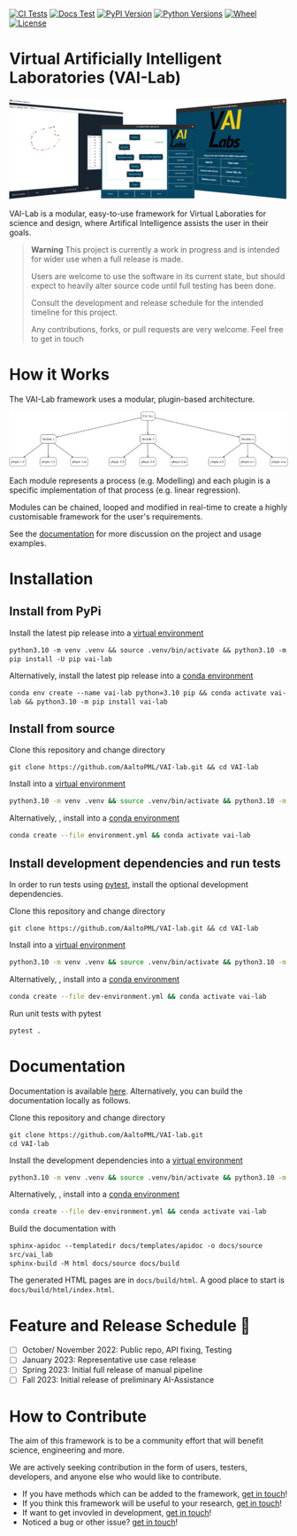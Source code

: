 
[![CI Tests](https://img.shields.io/github/actions/workflow/status/AaltoPML/VAI-Lab/pythonpackage.yml?branch=main&label=CI%20Test&logo=github)](https://github.com/AaltoPML/VAI-Lab/actions/workflows/documentation.yml) [![Docs Test](https://img.shields.io/github/actions/workflow/status/AaltoPML/VAI-Lab/documentation.yml?branch=main&label=Docs&logo=github)](https://aaltopml.github.io/VAI-Lab/) [![PyPI Version](https://img.shields.io/pypi/v/vai-lab?color=blue&logo=pypi&logoColor=white)](https://pypi.org/project/vai-lab/) [![Python Versions](https://img.shields.io/pypi/pyversions/vai-lab?logo=python&logoColor=white)](https://pypi.org/project/vai-lab/) [![Wheel](https://img.shields.io/pypi/wheel/vai-lab)](https://pypi.org/project/vai-lab/) [![License](https://img.shields.io/pypi/l/vai-lab)](https://pypi.org/project/vai-lab/)



# Virtual Artificially Intelligent Laboratories (VAI-Lab)

![VAILBANNER](https://raw.githubusercontent.com/AaltoPML/VAI-Lab/main/imgs/VAIL_banner_image.png)

VAI-Lab is a modular, easy-to-use framework for Virtual Laboraties for science and design, where Artifical Intelligence assists the user in their goals.

> **Warning**
> This project is currently a work in progress and is intended for wider use when a full release is made.
>
> Users are welcome to use the software in its current state, but should expect to heavily alter source code until full testing has been done.
>
> Consult the development and release schedule for the intended timeline for this project.
>
> Any contributions, forks, or pull requests are very welcome. Feel free to get in touch

# How it Works

The VAI-Lab framework uses a modular, plugin-based architecture.

![PLUGINDIAGRAM](https://raw.githubusercontent.com/AaltoPML/VAI-Lab/main/imgs/VAIL_plugin_diagram.png)

Each module represents a process (e.g. Modelling) and each plugin is a specific implementation of that process (e.g. linear regression).

Modules can be chained, looped and modified in real-time to create a highly customisable framework for the user's requirements.

See the [documentation](https://aaltopml.github.io/VAI-Lab/) for more discussion on the project and usage examples.

# Installation

## Install from PyPi

Install the latest pip release into a [virtual environment](https://docs.python.org/3/library/venv.html)
```
python3.10 -m venv .venv && source .venv/bin/activate && python3.10 -m pip install -U pip vai-lab 
```
Alternatively, install the latest pip release into a [conda environment](https://conda.io/projects/conda/en/latest/user-guide/getting-started.html)
```
conda env create --name vai-lab python=3.10 pip && conda activate vai-lab && python3.10 -m pip install vai-lab
```

## Install from source 

Clone this repository and change directory
```bash,
git clone https://github.com/AaltoPML/VAI-lab.git && cd VAI-lab
```
Install into a [virtual environment](https://docs.python.org/3/library/venv.html)
```bash
python3.10 -m venv .venv && source .venv/bin/activate && python3.10 -m pip install -U pip && python3.10 -m pip install .
```
Alternatively, , install into a [conda environment](https://conda.io/projects/conda/en/latest/user-guide/getting-started.html)
```bash
conda create --file environment.yml && conda activate vai-lab
```

## Install development dependencies and run tests

In order to run tests using [pytest](https://docs.pytest.org/en/7.3.x/), install the optional development dependencies.

Clone this repository and change directory
```bash,
git clone https://github.com/AaltoPML/VAI-lab.git && cd VAI-lab
```
Install into a [virtual environment](https://docs.python.org/3/library/venv.html)
```bash
python3.10 -m venv .venv && source .venv/bin/activate && python3.10 -m pip install -U pip && python3.10 -m pip install ".[dev]"
```
Alternatively, , install into a [conda environment](https://conda.io/projects/conda/en/latest/user-guide/getting-started.html)
```bash
conda create --file dev-environment.yml && conda activate vai-lab
```

Run unit tests with pytest
```bash
pytest .
```

# Documentation

Documentation is available [here](https://aaltopml.github.io/VAI-Lab/). Alternatively, you can build the documentation locally as follows.

Clone this repository and change directory
```bash,
git clone https://github.com/AaltoPML/VAI-lab.git
cd VAI-lab
```
Install the development dependencies into a [virtual environment](https://docs.python.org/3/library/venv.html)
```bash
python3.10 -m venv .venv && source .venv/bin/activate && python3.10 -m pip install -U pip && python3.10 -m pip install ".[dev]"
```
Alternatively, , install into a [conda environment](https://conda.io/projects/conda/en/latest/user-guide/getting-started.html)
```bash
conda create --file dev-environment.yml && conda activate vai-lab
```

Build the documentation with
```
sphinx-apidoc --templatedir docs/templates/apidoc -o docs/source src/vai_lab
sphinx-build -M html docs/source docs/build
```
The generated HTML pages are in `docs/build/html`. A good place to start is `docs/build/html/index.html`.



# Feature and Release Schedule :calendar:

- [ ] October/ November 2022: Public repo, API fixing, Testing
- [ ] January 2023: Representative use case release
- [ ] Spring 2023: Initial full release of manual pipeline
- [ ] Fall 2023: Initial release of preliminary AI-Assistance

# How to Contribute

The aim of this framework is to be a community effort that will benefit science, engineering and more.

We are actively seeking contribution in the form of users, testers, developers, and anyone else who would like to contribute.

 - If you have methods which can be added to the framework, [get in touch](https://github.com/AaltoPML/VAI-Lab#get-in-touch)!
 - If you think this framework will be useful to your research, [get in touch](https://github.com/AaltoPML/VAI-Lab#get-in-touch)!
 - If want to get invovled in development, [get in touch](https://github.com/AaltoPML/VAI-Lab#get-in-touch)!
 - Noticed a bug or other issue? [get in touch](https://github.com/AaltoPML/VAI-Lab#get-in-touch)!



